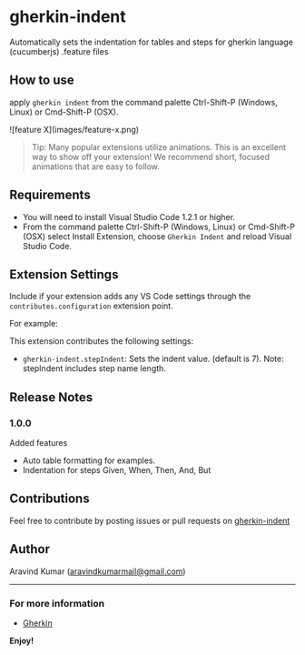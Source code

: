 # gherkin-indent

Automatically sets the indentation for tables and steps for gherkin language (cucumberjs) .feature files

## How to use

apply `gherkin indent` from the command palette Ctrl-Shift-P (Windows, Linux) or Cmd-Shift-P (OSX).
  

\!\[feature X\]\(images/feature-x.png\)

> Tip: Many popular extensions utilize animations. This is an excellent way to show off your extension! We recommend short, focused animations that are easy to follow.

## Requirements

* You will need to install Visual Studio Code 1.2.1 or higher.
* From the command palette Ctrl-Shift-P (Windows, Linux) or Cmd-Shift-P (OSX) select Install Extension, choose `Gherkin Indent` and reload Visual Studio Code.

## Extension Settings

Include if your extension adds any VS Code settings through the `contributes.configuration` extension point.

For example:

This extension contributes the following settings:

* `gherkin-indent.stepIndent`: Sets the indent value. (default is 7). Note: stepIndent includes step name length. 

## Release Notes

### 1.0.0

Added features 
* Auto table formatting for examples.
* Indentation for steps Given, When, Then, And, But 

## Contributions
 
Feel free to contribute by posting issues or pull requests on [gherkin-indent](https://github.com/Aravind00Kumar/gherkin-indent)

## Author
 
Aravind Kumar ([aravindkumarmail@gmail.com](mailto:aravindkumarmail@gmail.com))

-----------------------------------------------------------------------------------------------------------

### For more information

* [Gherkin](http://docs.behat.org/en/v3.0/guides/1.gherkin.html)

**Enjoy!**